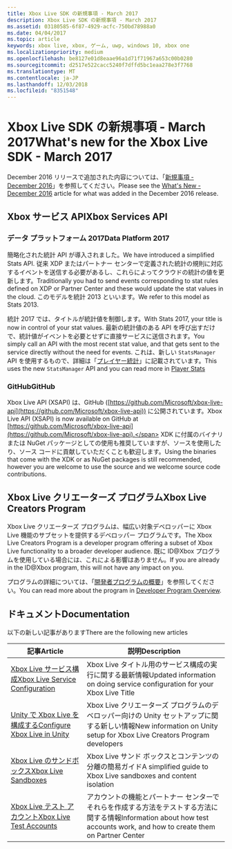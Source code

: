 ```yaml
---
title: Xbox Live SDK の新規事項 - March 2017
description: Xbox Live SDK の新規事項 - March 2017
ms.assetid: 03180585-6f87-4929-acfc-750bd78988a0
ms.date: 04/04/2017
ms.topic: article
keywords: xbox live, xbox, ゲーム, uwp, windows 10, xbox one
ms.localizationpriority: medium
ms.openlocfilehash: be8127e01d8eaae96a1d71f71967a653c00b0280
ms.sourcegitcommit: d2517e522cacc5240f7dffd5bc1eaa278e3f7768
ms.translationtype: MT
ms.contentlocale: ja-JP
ms.lasthandoff: 12/03/2018
ms.locfileid: "8351548"
---
```

# <a name="whats-new-for-the-xbox-live-sdk---march-2017"></a><span data-ttu-id="6114d-104">Xbox Live SDK の新規事項 - March 2017</span><span class="sxs-lookup"><span data-stu-id="6114d-104">What's new for the Xbox Live SDK - March 2017</span></span>

<span data-ttu-id="6114d-105">December 2016 リリースで追加された内容については、「[新規事項 - December 2016](1612-whats-new.md)」を参照してください。</span><span class="sxs-lookup"><span data-stu-id="6114d-105">Please see the [What's New - December 2016](1612-whats-new.md) article for what was added in the December 2016 release.</span></span>

## <a name="xbox-services-api"></a><span data-ttu-id="6114d-106">Xbox サービス API</span><span class="sxs-lookup"><span data-stu-id="6114d-106">Xbox Services API</span></span>

### <a name="data-platform-2017"></a><span data-ttu-id="6114d-107">データ プラットフォーム 2017</span><span class="sxs-lookup"><span data-stu-id="6114d-107">Data Platform 2017</span></span>

<span data-ttu-id="6114d-108">簡略化された統計 API が導入されました。</span><span class="sxs-lookup"><span data-stu-id="6114d-108">We have introduced a simplified Stats API.</span></span>  <span data-ttu-id="6114d-109">従来 XDP またはパートナー センターで定義された統計の規則に対応するイベントを送信する必要があるし、これらによってクラウドの統計の値を更新します。</span><span class="sxs-lookup"><span data-stu-id="6114d-109">Traditionally you had to send events corresponding to stat rules defined on XDP or Partner Center and these would update the stat values in the cloud.</span></span>  <span data-ttu-id="6114d-110">このモデルを統計 2013 といいます。</span><span class="sxs-lookup"><span data-stu-id="6114d-110">We refer to this model as Stats 2013.</span></span>

<span data-ttu-id="6114d-111">統計 2017 では、タイトルが統計値を制御します。</span><span class="sxs-lookup"><span data-stu-id="6114d-111">With Stats 2017, your title is now in control of your stat values.</span></span>  <span data-ttu-id="6114d-112">最新の統計値のある API を呼び出すだけで、統計値がイベントを必要とせずに直接サービスに送信されます。</span><span class="sxs-lookup"><span data-stu-id="6114d-112">You simply call an API with the most recent stat value, and that gets sent to the service directly without the need for events.</span></span>  <span data-ttu-id="6114d-113">これは、新しい `StatsManager` API を使用するもので、詳細は「[プレイヤー統計](../leaderboards-and-stats-2017/player-stats.md)」に記載されています。</span><span class="sxs-lookup"><span data-stu-id="6114d-113">This uses the new `StatsManager` API and you can read more in [Player Stats](../leaderboards-and-stats-2017/player-stats.md)</span></span>

### <a name="github"></a><span data-ttu-id="6114d-114">GitHub</span><span class="sxs-lookup"><span data-stu-id="6114d-114">GitHub</span></span>

<span data-ttu-id="6114d-115">Xbox Live API (XSAPI) は、GitHub ([https://github.com/Microsoft/xbox-live-api](https://github.com/Microsoft/xbox-live-api)) に公開されています。</span><span class="sxs-lookup"><span data-stu-id="6114d-115">Xbox Live API (XSAPI) is now available on GitHub at [https://github.com/Microsoft/xbox-live-api](https://github.com/Microsoft/xbox-live-api).</span></span>  <span data-ttu-id="6114d-116">XDK に付属のバイナリまたは NuGet パッケージとしての使用も推奨していますが、ソースを使用したり、ソース コードに貢献していただくことも歓迎します。</span><span class="sxs-lookup"><span data-stu-id="6114d-116">Using the binaries that come with the XDK or as NuGet packages is still recommended, however you are welcome to use the source and we welcome source code contributions.</span></span>  

## <a name="xbox-live-creators-program"></a><span data-ttu-id="6114d-117">Xbox Live クリエーターズ プログラム</span><span class="sxs-lookup"><span data-stu-id="6114d-117">Xbox Live Creators Program</span></span>

<span data-ttu-id="6114d-118">Xbox Live クリエーターズ プログラムは、幅広い対象デベロッパーに Xbox Live 機能のサブセットを提供するデベロッパー プログラムです。</span><span class="sxs-lookup"><span data-stu-id="6114d-118">The Xbox Live Creators Program is a developer program offering a subset of Xbox Live functionality to a broader developer audience.</span></span>  <span data-ttu-id="6114d-119">既に ID@Xbox プログラムを使用している場合には、これによる影響はありません。</span><span class="sxs-lookup"><span data-stu-id="6114d-119">If you are already in the ID@Xbox program, this will not have any impact on you.</span></span>

<span data-ttu-id="6114d-120">プログラムの詳細については、「[開発者プログラムの概要](../developer-program-overview.md)」を参照してください。</span><span class="sxs-lookup"><span data-stu-id="6114d-120">You can read more about the program in [Developer Program Overview](../developer-program-overview.md).</span></span>

## <a name="documentation"></a><span data-ttu-id="6114d-121">ドキュメント</span><span class="sxs-lookup"><span data-stu-id="6114d-121">Documentation</span></span>

<span data-ttu-id="6114d-122">以下の新しい記事があります</span><span class="sxs-lookup"><span data-stu-id="6114d-122">There are the following new articles</span></span>

| <span data-ttu-id="6114d-123">記事</span><span class="sxs-lookup"><span data-stu-id="6114d-123">Article</span></span> | <span data-ttu-id="6114d-124">説明</span><span class="sxs-lookup"><span data-stu-id="6114d-124">Description</span></span> |
|---------|-------------|
|[<span data-ttu-id="6114d-125">Xbox Live サービス構成</span><span class="sxs-lookup"><span data-stu-id="6114d-125">Xbox Live Service Configuration</span></span>](../xbox-live-service-configuration.md) | <span data-ttu-id="6114d-126">Xbox Live タイトル用のサービス構成の実行に関する最新情報</span><span class="sxs-lookup"><span data-stu-id="6114d-126">Updated information on doing service configuration for your Xbox Live Title</span></span>
| [<span data-ttu-id="6114d-127">Unity で Xbox Live を構成する</span><span class="sxs-lookup"><span data-stu-id="6114d-127">Configure Xbox Live in Unity</span></span>](../get-started-with-creators/configure-xbox-live-in-unity.md) | <span data-ttu-id="6114d-128">Xbox Live クリエーターズ プログラムのデベロッパー向けの Unity セットアップに関する新しい情報</span><span class="sxs-lookup"><span data-stu-id="6114d-128">New information on Unity setup for Xbox Live Creators Program developers</span></span> |
| [<span data-ttu-id="6114d-129">Xbox Live のサンドボックス</span><span class="sxs-lookup"><span data-stu-id="6114d-129">Xbox Live Sandboxes</span></span>](../xbox-live-sandboxes.md) | <span data-ttu-id="6114d-130">Xbox Live サンド ボックスとコンテンツの分離の簡易ガイド</span><span class="sxs-lookup"><span data-stu-id="6114d-130">A simplified guide to Xbox Live sandboxes and content isolation</span></span> |
| [<span data-ttu-id="6114d-131">Xbox Live テスト アカウント</span><span class="sxs-lookup"><span data-stu-id="6114d-131">Xbox Live Test Accounts</span></span>](../xbox-live-test-accounts.md) | <span data-ttu-id="6114d-132">アカウントの機能とパートナー センターでそれらを作成する方法をテストする方法に関する情報</span><span class="sxs-lookup"><span data-stu-id="6114d-132">Information about how test accounts work, and how to create them on Partner Center</span></span> |
